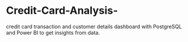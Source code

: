 # Credit-Card-Analysis-
credit card transaction and customer details dashboard with PostgreSQL and Power BI to get insights from data.
